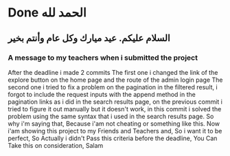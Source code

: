 # Done الحمد لله
## السلام عليكم. عيد ميارك وكل عام وأنتم بخير
### A message to my teachers when i submitted the project
After the deadline i made 2 commits
The first one i changed the link of the explore button on the home page and the route of the admin login page
The second one i tried to fix a problem on the pagination in the filtered result, i forgot to include the request inputs with the append method in the pagination links as i did in the search results page, on the previous commit i tried to figure it out manually but it doesn't work, in this commit i solved the problem using the same syntax that i used in the search results page.
So why i'm saying that, Because i'am not cheating or something like this. Now i'am showing this project to my Friends and Teachers and, So i want it to be perfect, So Actually i didn't Pass this criteria before the deadline, You Can Take this on consideration, Salam

 
